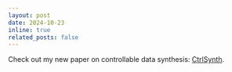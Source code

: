 ```yaml
---
layout: post
date: 2024-10-23
inline: true
related_posts: false
---
```


Check out my new paper on controllable data synthesis: [CtrlSynth](https://machinelearning.apple.com/research/controlled-synthesis). 
